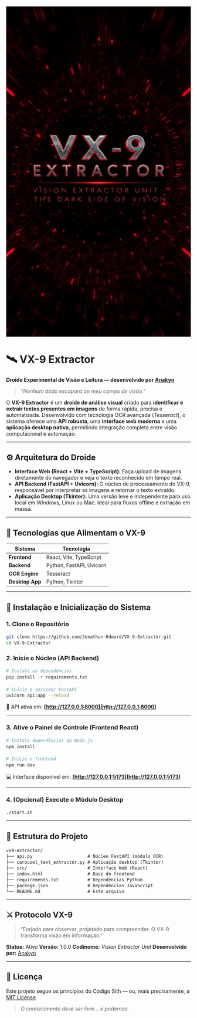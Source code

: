 ![VX-9 Banner](Banner.jpg)

# 🛰️ VX-9 Extractor

**Droide Experimental de Visão e Leitura — desenvolvido por [Anakyn](https://github.com/anakyn)**

> *“Nenhum dado escapará ao meu campo de visão.”*

O **VX-9 Extractor** é um **droide de análise visual** criado para **identificar e extrair textos presentes em imagens** de forma rápida, precisa e automatizada.
Desenvolvido com tecnologia OCR avançada (*Tesseract*), o sistema oferece uma **API robusta**, uma **interface web moderna** e uma **aplicação desktop nativa**, permitindo integração completa entre visão computacional e automação.

---

## ⚙️ **Arquitetura do Droide**

* **Interface Web (React + Vite + TypeScript):**
  Faça upload de imagens diretamente do navegador e veja o texto reconhecido em tempo real.
* **API Backend (FastAPI + Uvicorn):**
  O núcleo de processamento do VX-9, responsável por interpretar as imagens e retornar o texto extraído.
* **Aplicação Desktop (Tkinter):**
  Uma versão leve e independente para uso local em Windows, Linux ou Mac. Ideal para fluxos offline e extração em massa.

---

## 🔮 **Tecnologias que Alimentam o VX-9**

| Sistema         | Tecnologia               |
| --------------- | ------------------------ |
| **Frontend**    | React, Vite, TypeScript  |
| **Backend**     | Python, FastAPI, Uvicorn |
| **OCR Engine**  | Tesseract                |
| **Desktop App** | Python, Tkinter          |

---

## 🧩 **Instalação e Inicialização do Sistema**

### 1. Clone o Repositório

```bash
git clone https://github.com/Jonathan-6dward/VX-9-Extractor.git
cd VX-9-Extractor
```

### 2. Inicie o Núcleo (API Backend)

```bash
# Instale as dependências
pip install -r requirements.txt

# Inicie o servidor FastAPI
uvicorn api:app --reload
```

🔗 API ativa em: **[http://127.0.0.1:8000](http://127.0.0.1:8000)**

---

### 3. Ative o Painel de Controle (Frontend React)

```bash
# Instale dependências do Node.js
npm install

# Inicie o frontend
npm run dev
```

💻 Interface disponível em: **[http://127.0.0.1:5173](http://127.0.0.1:5173)**

---

### 4. (Opcional) Execute o Módulo Desktop

```bash
./start.sh
```

---

## 🧠 **Estrutura do Projeto**

```
vx9-extractor/
├── api.py                     # Núcleo FastAPI (módulo OCR)
├── carousel_text_extractor.py # Aplicação desktop (Tkinter)
├── src/                       # Interface Web (React)
├── index.html                 # Base do frontend
├── requirements.txt           # Dependências Python
├── package.json               # Dependências JavaScript
└── README.md                  # Este arquivo
```

---

## ⚔️ **Protocolo VX-9**

> “Forjado para observar, projetado para compreender.
> O VX-9 transforma visão em informação.”

**Status:** Ativo
**Versão:** 1.0.0
**Codinome:** *Vision Extractor Unit*
**Desenvolvido por:** [Anakyn](https://github.com/anakyn)

---

## 🩶 **Licença**

Este projeto segue os princípios do Código Sith — ou, mais precisamente, a [MIT License](LICENSE).

> *O conhecimento deve ser livre… e poderoso.*
